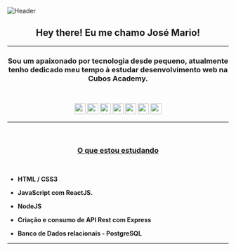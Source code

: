 ![Header](./assets/header.gif)

<h2 align="center"><strong> Hey there! Eu me chamo José Mario! </strong></h2>

<hr>

<h3 align="center">
<strong>Sou um apaixonado por tecnologia desde pequeno, atualmente tenho dedicado meu tempo à estudar desenvolvimento web na Cubos Academy.</strong></h3>

<br>

<!-- BADGES -->
<p align = "center">
<img src = "https://img.shields.io/badge/HTML5-E34F26?style=for-the-badge&logo=html5&logoColor=white" alt = "css3" height = "25"/>
<img src = "https://img.shields.io/badge/CSS3-1572B6?style=for-the-badge&logo=css3&logoColor=white" alt = "css3" height = "25"/>
<img src = "https://img.shields.io/badge/JavaScript-F7DF1E?style=for-the-badge&logo=javascript&logoColor=black" alt = "css3" height = "25"/>
<img src = "https://img.shields.io/badge/React-20232A?style=for-the-badge&logo=react&logoColor=61DAFB" alt = "css3" height = "25"/>
<img src = "https://img.shields.io/badge/Node.js-43853D?style=for-the-badge&logo=node.js&logoColor=white" alt = "css3" height = "25"/>
<img src = "https://img.shields.io/badge/Express.js-404D59?style=for-the-badge" alt = "css3" height = "25"/>
<img src = "https://img.shields.io/badge/PostgreSQL-316192?style=for-the-badge&logo=postgresql&logoColor=white" alt = "css3" height = "25"/>
</p>
<!-- /BADGES -->

<hr>
<br>

<h3 align="center"> <strong><u> O que estou estudando</u></strong></h3>
<br>

<strong>

- HTML / CSS3

- JavaScript com ReactJS.
- NodeJS
- Criação e consumo de API Rest com Express
- Banco de Dados relacionais - PostgreSQL

</strong>

<hr>

<br>

<!-- <img src = "https://github-readme-stats.vercel.app/api/top-langs/?username=jmmzp&theme=blue-green"/> -->
